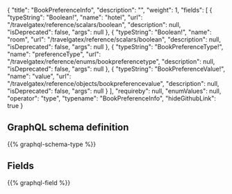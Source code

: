 {
  "title": "BookPreferenceInfo",
  "description": "",
  "weight": 1,
  "fields": [
    {
      "typeString": "Boolean!",
      "name": "hotel",
      "url": "/travelgatex/reference/scalars/boolean",
      "description": null,
      "isDeprecated": false,
      "args": null
    },
    {
      "typeString": "Boolean!",
      "name": "room",
      "url": "/travelgatex/reference/scalars/boolean",
      "description": null,
      "isDeprecated": false,
      "args": null
    },
    {
      "typeString": "BookPreferenceType!",
      "name": "preferenceType",
      "url": "/travelgatex/reference/enums/bookpreferencetype",
      "description": null,
      "isDeprecated": false,
      "args": null
    },
    {
      "typeString": "BookPreferenceValue!",
      "name": "value",
      "url": "/travelgatex/reference/objects/bookpreferencevalue",
      "description": null,
      "isDeprecated": false,
      "args": null
    }
  ],
  "requireby": null,
  "enumValues": null,
  "operator": "type",
  "typename": "BookPreferenceInfo",
  "hideGithubLink": true
}
## GraphQL schema definition

{{% graphql-schema-type %}}

## Fields

{{% graphql-field %}}
